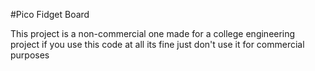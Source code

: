 #Pico Fidget Board

This project is a non-commercial one made for a college engineering project
if you use this code at all its fine just don't use it for commercial purposes
